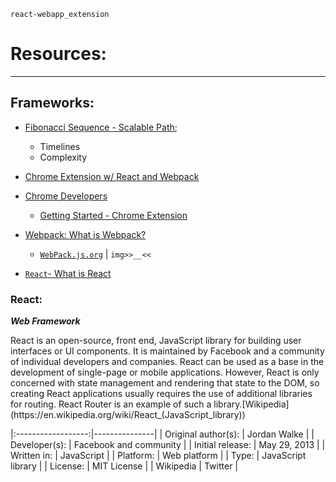 `react-webapp_extension`


# Resources:
---

## Frameworks:

* [Fibonacci Sequence - Scalable Path](https://www.scalablepath.com/project-management/agile-points-fibonacci-sequence);

  * Timelines
  * Complexity

* [Chrome Extension w/ React and Webpack](https://www.youtube.com/watch?v=8OCEfOKzpAw)
* [Chrome Developers](https://developer.chrome.com/)
  - [Getting Started - Chrome Extension](https://developer.chrome.com/docs/extensions/mv3/getstarted/)

* [Webpack: What is Webpack?](https://duckduckgo.com/?q=what+is+webpack&t=brave&ia=web)
  - [`WebPack.js.org`](https://webpack.js.org/) | `img>>__<<`

* [`React`- What is React](https://en.wikipedia.org/wiki/React_(JavaScript_library))


### React:

***Web Framework***
<p>
React is an open-source, front end, JavaScript library for
building user interfaces or UI components.
It is maintained by Facebook and a community of individual developers and companies.
React can be used as a base in the development of single-page or mobile applications.
However, React is only concerned with state management and rendering that state to the DOM,
so creating React applications usually requires the use of additional libraries for routing.
React Router is an example of such a library.[Wikipedia](https://en.wikipedia.org/wiki/React_(JavaScript_library))
</p>

|:------------------:|---------------|
| Original author(s): | Jordan Walke |
| Developer(s): | Facebook and community |
| Initial release: | May 29, 2013 |
| Written in: | JavaScript |
| Platform: | Web platform |
| Type: | JavaScript library |
| License: | MIT License |
| Wikipedia | Twitter |


